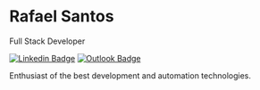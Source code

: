# Rafael Santos 

Full Stack Developer

[![Linkedin Badge](https://img.shields.io/badge/-Rafael%20Santos-6633cc?style=flat-square&logo=Linkedin&logoColor=white&link=https://www.linkedin.com/in/therafatech/)](https://www.linkedin.com/in/therafatech/) 
[![Outlook Badge](https://img.shields.io/badge/-santosrafael@live.com-6633cc?style=flat-square&logo=microsoft-outlook&logoColor=white&link=mailto:santosrafael@live.com)](mailto:santosrafael@live.com)

Enthusiast of the best development and automation technologies.
